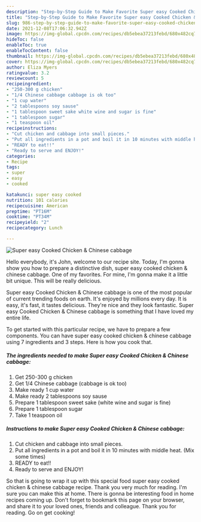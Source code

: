 ```yaml
---
description: "Step-by-Step Guide to Make Favorite Super easy Cooked Chicken & Chinese cabbage"
title: "Step-by-Step Guide to Make Favorite Super easy Cooked Chicken & Chinese cabbage"
slug: 986-step-by-step-guide-to-make-favorite-super-easy-cooked-chicken-and-amp-chinese-cabbage
date: 2021-12-08T17:06:32.942Z
image: https://img-global.cpcdn.com/recipes/db5ebea37213febd/680x482cq70/super-easy-cooked-chicken-chinese-cabbage-recipe-main-photo.jpg
hideToc: false
enableToc: true
enableTocContent: false
thumbnail: https://img-global.cpcdn.com/recipes/db5ebea37213febd/680x482cq70/super-easy-cooked-chicken-chinese-cabbage-recipe-main-photo.jpg
cover: https://img-global.cpcdn.com/recipes/db5ebea37213febd/680x482cq70/super-easy-cooked-chicken-chinese-cabbage-recipe-main-photo.jpg
author: Eliza Myers
ratingvalue: 3.2
reviewcount: 5
recipeingredient:
- "250-300 g chicken"
- "1/4 Chinese cabbage cabbage is ok too"
- "1 cup water"
- "2 tablespoons soy sause"
- "1 tablespoon sweet sake white wine and sugar is fine"
- "1 tablespoon sugar"
- "1 teaspoon oil"
recipeinstructions:
- "Cut chicken and cabbage into small pieces."
- "Put all ingredients in a pot and boil it in 10 minutes with middle heat. (Mix some times)"
- "READY to eat!!"
- "Ready to serve and ENJOY!"
categories:
- Recipe
tags:
- super
- easy
- cooked

katakunci: super easy cooked 
nutrition: 101 calories
recipecuisine: American
preptime: "PT16M"
cooktime: "PT34M"
recipeyield: "2"
recipecategory: Lunch

---
```



![Super easy Cooked Chicken & Chinese cabbage](https://img-global.cpcdn.com/recipes/db5ebea37213febd/680x482cq70/super-easy-cooked-chicken-chinese-cabbage-recipe-main-photo.jpg)

Hello everybody, it's John, welcome to our recipe site. Today, I'm gonna show you how to prepare a distinctive dish, super easy cooked chicken & chinese cabbage. One of my favorites. For mine, I'm gonna make it a little bit unique. This will be really delicious.



Super easy Cooked Chicken & Chinese cabbage is one of the most popular of current trending foods on earth. It's enjoyed by millions every day. It is easy, it's fast, it tastes delicious. They're nice and they look fantastic. Super easy Cooked Chicken & Chinese cabbage is something that I have loved my entire life.


To get started with this particular recipe, we have to prepare a few components. You can have super easy cooked chicken & chinese cabbage using 7 ingredients and 3 steps. Here is how you cook that.

<!--inarticleads1-->

##### The ingredients needed to make Super easy Cooked Chicken & Chinese cabbage:

1. Get 250-300 g chicken
1. Get 1/4 Chinese cabbage (cabbage is ok too)
1. Make ready 1 cup water
1. Make ready 2 tablespoons soy sause
1. Prepare 1 tablespoon sweet sake (white wine and sugar is fine)
1. Prepare 1 tablespoon sugar
1. Take 1 teaspoon oil




<!--inarticleads2-->

##### Instructions to make Super easy Cooked Chicken & Chinese cabbage:

1. Cut chicken and cabbage into small pieces.
1. Put all ingredients in a pot and boil it in 10 minutes with middle heat. (Mix some times)
1. READY to eat!!
1. Ready to serve and ENJOY!



So that is going to wrap it up with this special food super easy cooked chicken & chinese cabbage recipe. Thank you very much for reading. I'm sure you can make this at home. There is gonna be interesting food in home recipes coming up. Don't forget to bookmark this page on your browser, and share it to your loved ones, friends and colleague. Thank you for reading. Go on get cooking!
